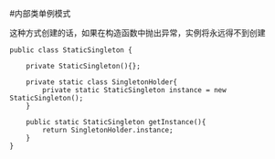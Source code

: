 ﻿#内部类单例模式


这种方式创建的话，如果在构造函数中抛出异常，实例将永远得不到创建

```
public class StaticSingleton {

	private StaticSingleton(){};
	
	private static class SingletonHolder{
		private static StaticSingleton instance = new StaticSingleton();
	}

	public static StaticSingleton getInstance(){
		return SingletonHolder.instance;
	}
}
```